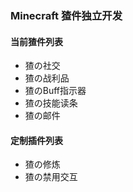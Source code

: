 ### Minecraft 猹件独立开发

#### 当前猹件列表
+ 猹の社交
+ 猹の战利品
+ 猹のBuff指示器
+ 猹の技能读条
+ 猹の邮件

#### 定制插件列表
+ 猹の修炼
+ 猹の禁用交互
